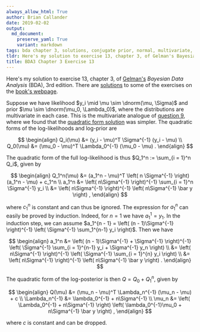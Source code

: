 ```yaml
---
always_allow_html: True
author: Brian Callander
date: 2019-02-02
output:
  md_document:
    preserve_yaml: True
    variant: markdown
tags: bda chapter 3, solutions, conjugate prior, normal, multivariate, quadratic form
tldr: Here's my solution to exercise 13, chapter 3, of Gelman's Bayesian Data Analysis (BDA), 3rd edition.
title: BDA3 Chapter 3 Exercise 13
---
```


Here's my solution to exercise 13, chapter 3, of
[Gelman's](https://andrewgelman.com/) *Bayesian Data Analysis* (BDA),
3rd edition. There are
[solutions](http://www.stat.columbia.edu/~gelman/book/solutions.pdf) to
some of the exercises on the [book's
webpage](http://www.stat.columbia.edu/~gelman/book/).

<!--more-->
<div style="display:none">

$\DeclareMathOperator{\dbinomial}{Binomial}
  \DeclareMathOperator{\dbern}{Bernoulli}
  \DeclareMathOperator{\dpois}{Poisson}
  \DeclareMathOperator{\dnorm}{Normal}
  \DeclareMathOperator{\dt}{t}
  \DeclareMathOperator{\dcauchy}{Cauchy}
  \DeclareMathOperator{\dexponential}{Exp}
  \DeclareMathOperator{\duniform}{Uniform}
  \DeclareMathOperator{\dgamma}{Gamma}
  \DeclareMathOperator{\dinvgamma}{InvGamma}
  \DeclareMathOperator{\invlogit}{InvLogit}
  \DeclareMathOperator{\dinvchi}{InvChi2}
  \DeclareMathOperator{\dnorminvchi}{NormInvChi2}
  \DeclareMathOperator{\logit}{Logit}
  \DeclareMathOperator{\ddirichlet}{Dirichlet}
  \DeclareMathOperator{\dbeta}{Beta}$

</div>

Suppose we have likelihood $y_i \mid \mu \sim \dnorm(\mu, \Sigma)$ and prior $\mu \sim \dnorm(\mu_0, \Lambda_0)$, where the distributions are multivariate in each case. This is the multivariate analogue of [question 9](./chapter_03_exercise_09.html), where we found that the [quadratic form solution](./quadratic_forms.html) was simpler. The quadratic forms of the log-likelihoods and log-prior are

$$
\begin{align}
  Q_i(\mu)
  &=
  (y_i - \mu)^T \Sigma^{-1} (y_i - \mu)
  \\
  Q_0(\mu)
  &=
  (\mu_0 - \mu)^T \Lambda_0^{-1} (\mu_0 - \mu)
  .
\end{align}
$$

The quadratic form of the full log-likelihood is thus $Q_1^n := \sum_{i = 1}^n Q_i$, given by

$$
\begin{align}
  Q_1^n(\mu)
  &=
  (a_1^n - \mu)^T \left( n \Sigma^{-1} \right) (a_1^n - \mu) + c_1^n
  \\
  a_1^n
  &=
  \left( n\Sigma^{-1} \right)^{-1}
  \sum_{i = 1}^n \Sigma^{-1} y_i 
  \\
  &=
  \left( n\Sigma^{-1} \right)^{-1}
  \left( n\Sigma^{-1} \bar y \right)
  ,
\end{align}
$$

where $c_1^n$ is constant and can thus be ignored. The expression for $a_1^n$ can easily be proved by induction. Indeed, for $n = 1$ we have $a_1^1 = y_1$. In the induction step, we can assume $a_1^{n - 1} = \left( (n - 1)\Sigma^{-1} \right)^{-1} \left( \Sigma^{-1} \sum_1^{n-1} y_i \right)$. Then we have

$$
\begin{align}
  a_1^n
  &=
  \left( (n - 1)\Sigma^{-1} + \Sigma^{-1} \right)^{-1}
  \left( \Sigma^{-1} \sum_{i = 1}^{n-1} y_i + \Sigma^{-1} y_n \right)
  \\
  &=
  \left( n\Sigma^{-1} \right)^{-1}
  \left( \Sigma^{-1} \sum_{i = 1}^{n} y_i \right)
  \\
  &=
  \left( n\Sigma^{-1} \right)^{-1}
  \left( n\Sigma^{-1} \bar y \right)
  .
\end{align}
$$

The quadratic form of the log-posterior is then $Q = Q_0 + Q_1^n$, given by

$$
\begin{align}
  Q(\mu)
  &=
  (\mu_n - \mu)^T \Lambda_n^{-1} (\mu_n - \mu) + c
  \\
  \Lambda_n^{-1} 
  &=
  \lambda_0^{-1} + n\Sigma^{-1}
  \\
  \mu_n 
  &=
  \left( \Lambda_0^{-1} + n\Sigma^{-1} \right)
  \left( \lambda_0^{-1}\mu_0 + n\Sigma^{-1} \bar y \right)
  ,
\end{align}
$$

where $c$ is constant and can be dropped.
